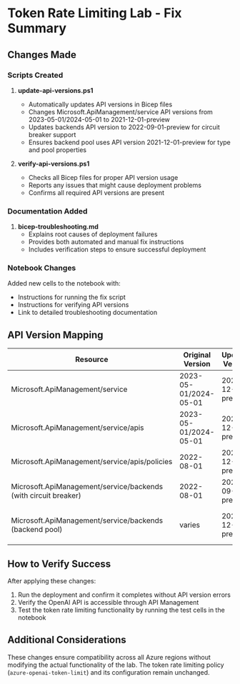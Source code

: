 # Token Rate Limiting Lab - Fix Summary

## Changes Made

### Scripts Created

1. **update-api-versions.ps1**
   - Automatically updates API versions in Bicep files
   - Changes Microsoft.ApiManagement/service API versions from 2023-05-01/2024-05-01 to 2021-12-01-preview
   - Updates backends API version to 2022-09-01-preview for circuit breaker support
   - Ensures backend pool uses API version 2021-12-01-preview for type and pool properties

2. **verify-api-versions.ps1**
   - Checks all Bicep files for proper API version usage
   - Reports any issues that might cause deployment problems
   - Confirms all required API versions are present

### Documentation Added

1. **bicep-troubleshooting.md**
   - Explains root causes of deployment failures
   - Provides both automated and manual fix instructions
   - Includes verification steps to ensure successful deployment

### Notebook Changes

Added new cells to the notebook with:
- Instructions for running the fix script
- Instructions for verifying API versions
- Link to detailed troubleshooting documentation

## API Version Mapping

| Resource | Original Version | Updated Version | Reason |
|----------|-----------------|-----------------|--------|
| Microsoft.ApiManagement/service | 2023-05-01/2024-05-01 | 2021-12-01-preview | Ensure regional availability |
| Microsoft.ApiManagement/service/apis | 2023-05-01/2024-05-01 | 2021-12-01-preview | Ensure regional availability |
| Microsoft.ApiManagement/service/apis/policies | 2022-08-01 | 2021-12-01-preview | Consistency with other resources |
| Microsoft.ApiManagement/service/backends (with circuit breaker) | 2022-08-01 | 2022-09-01-preview | Circuit breaker support |
| Microsoft.ApiManagement/service/backends (backend pool) | varies | 2021-12-01-preview | Support for type and pool properties |

## How to Verify Success

After applying these changes:
1. Run the deployment and confirm it completes without API version errors
2. Verify the OpenAI API is accessible through API Management
3. Test the token rate limiting functionality by running the test cells in the notebook

## Additional Considerations

These changes ensure compatibility across all Azure regions without modifying the actual functionality of the lab. The token rate limiting policy (`azure-openai-token-limit`) and its configuration remain unchanged.
